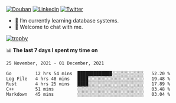 
<p align="left">
<a href="https://www.douban.com/people/ixxchan"><img src="https://img.shields.io/badge/@ixxchan-007722?style=flat&logo=Douban&logoColor=white" alt="Douban" /></a> 
<a href="https://www.linkedin.com/in/xxchan/?locale=en_US"><img src="https://img.shields.io/badge/@xxchan-0073b1?style=flat&logo=LinkedIn&logoColor=white" alt="Linkedin" /></a> 
<a href="https://twitter.com/yayale_umi"><img src="https://img.shields.io/badge/@yayale__umi-1DA1F2?style=flat&logo=Twitter&logoColor=white" alt="Twitter"/></a>
</p>

- 🌱 I’m currently learning database systems.
- 💬 Welcome to chat with me.


[![trophy](https://github-profile-trophy.vercel.app/?username=xxchan&theme=flat&column=7)](https://github.com/xxchan)


📊 **The last 7 days I spent my time on** 

<!--START_SECTION:waka-->
```text
25 November, 2021 - 01 December, 2021

Go         12 hrs 54 mins  █████████████░░░░░░░░░░░░   52.20 % 
Log File   4 hrs 48 mins   ████░░░░░░░░░░░░░░░░░░░░░   19.48 % 
Rust       4 hrs 25 mins   ████░░░░░░░░░░░░░░░░░░░░░   17.89 % 
C++        51 mins         ░░░░░░░░░░░░░░░░░░░░░░░░░   03.48 % 
Markdown   45 mins         ░░░░░░░░░░░░░░░░░░░░░░░░░   03.04 %
```
<!--END_SECTION:waka-->

<!--
**xxchan/xxchan** is a ✨ _special_ ✨ repository because its `README.md` (this file) appears on your GitHub profile.

Here are some ideas to get you started:

- 🔭 I’m currently working on ...
- 🌱 I’m currently learning ...
- 👯 I’m looking to collaborate on ...
- 🤔 I’m looking for help with ...
- 💬 Ask me about ...
- 📫 How to reach me: ...
- 😄 Pronouns: ...
- ⚡ Fun fact: ...
-->
